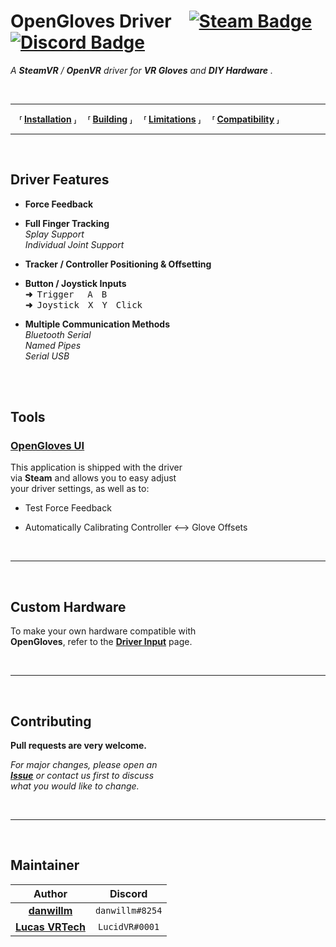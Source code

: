# OpenGloves Driver [![Steam Badge]][Steam] [![Discord Badge]][Discord]

*A* ***SteamVR*** */* ***OpenVR*** *driver for* ***VR Gloves*** *and* ***DIY Hardware*** *.*

<br>

---

 **⸢ [Installation] ⸥**
 **⸢ [Building] ⸥**
 **⸢ [Limitations] ⸥**
 **⸢ [Compatibility] ⸥**

---

<br>

## Driver Features

- **Force Feedback**

- **Full Finger Tracking** <br>
    *Splay Support* <br>
    *Individual Joint Support*

- **Tracker / Controller Positioning & Offsetting** <br>

- **Button / Joystick Inputs** <br>
    **➜** <kbd>Trigger</kbd>    <kbd>A</kbd> <kbd>B</kbd> <br>
    **➜** <kbd>Joystick</kbd> <kbd>X</kbd> <kbd>Y</kbd> <kbd>Click</kbd>

- **Multiple Communication Methods** <br>
    *Bluetooth Serial* <br>
    *Named Pipes* <br>
    *Serial USB*

<br>
<br>

## Tools

### [OpenGloves UI]

This application is shipped with the driver <br>
via **Steam** and allows you to easy adjust <br>
your driver settings, as well as to:

- Test Force Feedback

- Automatically Calibrating Controller ⟷ Glove Offsets

<br>

---

<br>

## Custom Hardware

To make your own hardware compatible with <br>
**OpenGloves**, refer to the **[Driver Input]** page. <br>

<br>

---

<br>

## Contributing

**Pull requests are very welcome.**

*For major changes, please open an* <br>
***[Issue]*** *or contact us first to discuss* <br>
*what you would like to change.*

<br>

---

<br>

## Maintainer

| Author | Discord |
|:------:|:-------:|
| **[danwillm]** | `danwillm#8254` |
| **[Lucas VRTech]** | `LucidVR#0001` |

<br>


<!----------------------------------------------------------------------------->

[Steam Badge]: https://img.shields.io/badge/Steam-000000?style=for-the-badge&logo=steam&logoColor=white
[Discord Badge]: https://img.shields.io/badge/Discord-7289DA?style=for-the-badge&logo=discord&logoColor=white

[Discord]: https://discord.gg/lucidvr
[Steam]: https://store.steampowered.com/app/1574050/OpenGloves
[Steam Page]: https://store.steampowered.com/app/1574050/OpenGloves

[Installation]: docs/Installation.md
[Building]: docs/Building.md
[Limitations]: docs/Limitations.md
[Compatibility]: docs/Compatibility.md

[UI]: https://github.com/lucidVR/opengloves-ui
[OpenGloves UI]: https://github.com/lucidVR/opengloves-ui

[Driver Input]: https://github.com/LucidVR/opengloves-driver/wiki/Driver-Input

[Issue]: https://github.com/LucidVR/opengloves-driver/issues

[Danwillm]: https://github.com/danwillm
[Lucas VRTech]: https://github.com/lucas-vrtech
